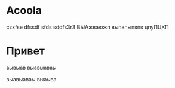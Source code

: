 # Acoola
czxfse
dfssdf
sfds
sddfs3r3
ВЫАжваюжп
выпвпыпкпк
цпуПЦКП


# Привет
аывыав
выавыаваы

выавыаваы
выаыва
